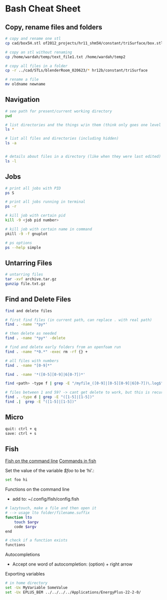 # Bash Cheat Sheet 

## Copy, rename files and folders
``` bash 
# copy and rename one stl
cp cad/box5H.stl of2012_projects/hr11_shm5H/constant/triSurface/box.stl

# copy an stl without renaming 
cp /home/wardah/temp/text_file1.txt /home/wardah/temp2

# copy all files in a folder
cp -r ../cad/STLs/blenderRoom_020623/* hr12b/constant/triSurface

# rename a file 
mv oldname newname 
```



## Navigation 
``` bash
# see path for present/current working directory 
pwd

# list directories and the things w/in them (think only goes one level down?)
ls * 

# list all files and directories (including hidden)
ls -a 


# details about files in a directory (like when they were last edited) 
ls -l
```


## Jobs 
``` bash 
# print all jobs with PID 
ps S

# print all jobs running in terminal 
ps -r

# kill job with certain pid 
kill -9 <job pid number>

# kill job with certain name in command 
pkill -9 -f gnuplot

# ps options 
ps --help simple 
```

## Untarring Files 
``` bash
# untarring files
tar -xvf archive.tar.gz
gunzip file.txt.gz

```

## Find and Delete Files 
```bash 
find and delete files 

# first find files (in current path, can replace . with real path)
find . -name '*py*'

# then delete as needed
find . -name '*py*' -delete

# find and delete early folders from an openfoam run 
find . -name "*0.*" -exec rm -rf {} +

# all files with numbers
find . -name "[0-9]*"

find . -name '*([0-5][0-9]|6[0-7])*'

find <path> -type f | grep -E "/myfile_([0-9]|[0-5][0-9]|6[0-7])\.log$"

# files between 1 and 59? -> cant get delete to work, but this is recursive 
find . -type d | grep -E "([1-5]|[1-5])"
find .|  grep -E "([1-5]|[1-5])"
```


##  Micro 
```bash
quit: ctrl + q
save: ctrl + s

```


## Fish 
[Fish on the command line](https://github.com/jorgebucaran/cookbook.fish#wheres-the-bash_profile-or-bashrc-equivalent-in-fish)
[Commands in fish](https://fishshell.com/docs/current/commands.html)

Set the value of the variable _$foo_ to be ‘hi’.:
```bash
set foo hi
```

Functions on the command line 
- add to: ~/.config/fish/config.fish
```bash
# lazytouch, make a file and then open it
# --> usage lto folder/filename.suffix
function lto
    touch $argv
    code $argv
end

# check if a function exists 
functions 
```


Autocompletions 
* Accept one word of autocompletion: (option) + right arrow

Exporting variables 
```bash 
# in home directory 
set -Ux MyVariable SomeValue
set -Ux EPLUS_BEM ../../../../Applications/EnergyPlus-22-2-0/
```